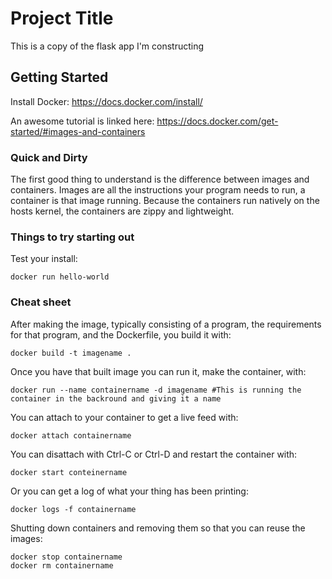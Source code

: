 # Project Title

This is a copy of the flask app I'm constructing

## Getting Started

Install Docker:
https://docs.docker.com/install/

An awesome tutorial is linked here:
https://docs.docker.com/get-started/#images-and-containers

### Quick and Dirty
The first good thing to understand is the difference between images and containers. Images are all the instructions your program needs to run, a container is that image running. Because the containers run natively on the hosts kernel, the containers are zippy and lightweight.

### Things to try starting out

Test your install:
```
docker run hello-world
```

### Cheat sheet

After making the image, typically consisting of a program, the requirements for that program, and the Dockerfile, you build it with:
```
docker build -t imagename .
```

Once you have that built image you can run it, make the container, with:
```
docker run --name containername -d imagename #This is running the container in the backround and giving it a name
```

You can attach to your container to get a live feed with:
```
docker attach containername
```

You can disattach with Ctrl-C or Ctrl-D and restart the container with:
```
docker start conteinername
``` 

Or you can get a log of what your thing has been printing:
```
docker logs -f containername
```

Shutting down containers and removing them so that you can reuse the images:
```
docker stop containername
docker rm containername
```
